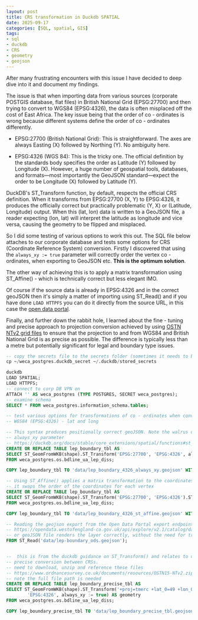 ```yaml
---
layout: post
title: CRS transformation in Duckdb SPATIAL
date: 2025-09-17
categories: [SQL, spatial, GIS]
tags:
- sql
- duckdb
- CRS
- geometry
- geojson
---
```


After many frustrating encounters with this issue I have decided to deep dive into it and document my findings. 

The issue is that when importing data from various sources (corporate POSTGIS database, flat files) in British National Grid (EPSG:27700) and then trying to convert to WGS84 (EPSG:4326), the data is often misplaced off the cost of East Africa. The key issue being that the order of co - ordinates is wrong because different systems define the order of co - ordinates differently.

- EPSG:27700 (British National Grid): This is straightforward. The axes are always Easting (X) followed by Northing (Y). No ambiguity here.

- EPSG:4326 (WGS 84): This is the tricky one. The official definition by the standards body specifies the order as Latitude (Y) followed by Longitude (X). However, a huge number of geospatial tools, databases, and formats—most importantly the GeoJSON standard—expect the order to be Longitude (X) followed by Latitude (Y).

DuckDB's ST_Transform function, by default, respects the official CRS definition. When it transforms from EPSG:27700 (X, Y) to EPSG:4326, it produces the officially correct but practically problematic (Y, X) or (Latitude, Longitude) output. When this (lat, lon) data is written to a GeoJSON file, a reader expecting (lon, lat) will interpret the latitude as longitude and vice versa, causing the geometry to be flipped and misplaced.

So I did some testing of various options to work this out. The SQL file below attaches to our corporate database and tests some options for CRS (Coordinate Reference System) conversion. Firstly I discovered that using the `always_xy := true` parameter will correctly order the vertex co - ordinates, when exporting to GeoJSON etc. **This is the optimum solution**.

The other way of achieving this is to apply a matrix transformation using ST_Affine() - which is technically correct but less elegant IMO.

Of course if the source data is already in EPSG:4326 and in the correct geoJSON then it's simply a matter of importing using ST_Read() and if you have done `LOAD HTTPFS` you can do it directly from the source URL, in this case the [open data portal](https://opendata.westofengland-ca.gov.uk/explore/dataset/lep-boundary/map/?location=10,51.47564,-2.68359&basemap=jawg.streets).

Finally, and further down the rabbit hole, I learned about the fine - tuning and precise approach to projection conversion achieved by using [OSTN NTv2 grid files](https://www.ordnancesurvey.co.uk/geodesy-positioning/coordinate-transformations/resources) to ensure that the projection to and from WGS84
 and British National Grid is as precise as possible. The difference is typically less than a metre but potentially significant for legal and boundary type issues.

```sql
-- copy the secrets file to the secrets folder (sometimes it needs to be moved - bug)
cp ~/weca_postgres.duckdb_secret ~/.duckdb/stored_secrets

duckdb
LOAD SPATIAL;
LOAD HTTPFS;
-- connect to corp DB VPN on
ATTACH '' AS weca_postgres (TYPE POSTGRES, SECRET weca_postgres);
-- examine schema
SELECT * FROM weca_postgres.information_schema.tables;

-- test various options for transformations of co - ordinates when converting between BNG (EPSG:27700) and
-- WGS84 (EPSG:4326) - lat and long

-- This syntax produces positionally correct geoJSON. Note the walrus operator for the 
-- always_xy parameter
-- https://duckdb.org/docs/stable/core_extensions/spatial/functions#st_transform
CREATE OR REPLACE TABLE lep_boundary_tbl AS
SELECT ST_GeomFromWKB(shape).ST_Transform('EPSG:27700', 'EPSG:4326', always_xy := true) geometry
FROM weca_postgres.os.bdline_ua_lep_diss;

COPY lep_boundary_tbl TO 'data/lep_boundary_4326_always_xy.geojson' WITH (FORMAT GDAL, DRIVER 'GeoJSON');

-- Using ST_Affine() applies a matrix transformation to the coordinates, which also has the same effect, ie
-- it swaps the order of the coordinates for each vertex
CREATE OR REPLACE TABLE lep_boundary_tbl AS
SELECT ST_GeomFromWKB(shape).ST_Transform('EPSG:27700', 'EPSG:4326').ST_Affine(0,1,1,0,0,0) geometry
FROM weca_postgres.os.bdline_ua_lep_diss;

COPY lep_boundary_tbl TO 'data/lep_boundary_4326_st_affine.geojson' WITH (FORMAT GDAL, DRIVER 'GeoJSON');

-- Reading the geojson export from the Open Data Portal export endpoint
-- https://opendata.westofengland-ca.gov.uk/api/explore/v2.1/catalog/datasets/lep-boundary/exports/geojson?lang=en&timezone=Europe%2FLondon
-- or geoJSON file renders the layer correctly, without the need for transformation.
FROM ST_Read('data/lep-boundary_ods.geojson');


--  this is from the duckdb guidance on ST_Transform() and relates to using grid files for more 
-- precise conversion between CRSs. 
-- need to download, unzip and reference these files
-- https://www.ordnancesurvey.co.uk/documents/resources/OSTN15-NTv2.zip
-- note the full file path is needed
CREATE OR REPLACE TABLE lep_boundary_precise_tbl AS
SELECT ST_GeomFromWKB(shape).ST_Transform('+proj=tmerc +lat_0=49 +lon_0=-2 +k=0.9996012717 +x_0=400000 +y_0=-100000 +ellps=airy +units=m +no_defs +nadgrids=C:\\Users\\steve.crawshaw\\OSTN15-NTv2\\OSTN15_NTv2_OSGBtoETRS.gsb +type=crs',
        'EPSG:4326', always_xy := true) AS geometry
FROM weca_postgres.os.bdline_ua_lep_diss;

COPY lep_boundary_precise_tbl TO 'data/lep_boundary_precise_tbl.geojson' WITH (FORMAT GDAL, DRIVER 'GeoJSON');

```